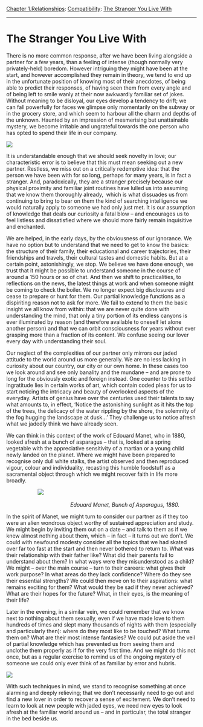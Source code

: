 [Chapter 1.Relationships](https://www.theschooloflife.com/thebookoflife/category/relationships/): [Compatibility](https://www.theschooloflife.com/thebookoflife/category/relationships/compatibility/): [The Stranger You Live With](https://www.theschooloflife.com/thebookoflife/the-stranger-you-live-with/)

* * *

# The Stranger You Live With

There is no more common response, after we have been living alongside a partner for a few years, than a feeling of intense (though normally very privately-held) boredom. However intriguing they might have been at the start, and however accomplished they remain in theory, we tend to end up in the unfortunate position of knowing most of their anecdotes, of being able to predict their responses, of having seen them from every angle and of being left to smile wanly at their now awkwardly familiar set of jokes. Without meaning to be disloyal, our eyes develop a tendency to drift; we can fall powerfully for faces we glimpse only momentarily on the subway or in the grocery store, and which seem to harbour all the charm and depths of the unknown. Haunted by an impression of mesmerising but unattainable mystery, we become irritable and ungrateful towards the one person who has opted to spend their life in our company.

![](https://www.theschooloflife.com/thebookoflife/wp-content/uploads/2019/05/Edouard_Manet_003-1-1.jpg)

It is understandable enough that we should seek novelty in love; our characteristic error is to believe that this must mean seeking out a new partner. Restless, we miss out on a critically redemptive idea: that the person we have been with for so long, perhaps for many years, is in fact a stranger. And, paradoxically, they are a stranger precisely because our physical proximity and familiar joint routines have lulled us into assuming that we know them thoroughly already, &nbsp;which is what dissuades us from continuing to bring to bear on them the kind of searching intelligence we would naturally apply to someone we had only just met. It is our assumption of knowledge that deals our curiosity a fatal blow – and encourages us to feel listless and dissatisfied where we should more fairly remain inquisitive and enchanted.

We are helped, in the early days, by the obviousness of our ignorance. We have no option but to understand that we need to get to know the basics: the structure of their family, their educational and career trajectories, their friendships and travels, their cultural tastes and domestic habits. But at a certain point, astonishingly, we stop. We believe we have done enough, we trust that it might be possible to understand someone in the course of around a 150 hours or so of chat. And then we shift to practicalities, to reflections on the news, the latest things at work and when someone might be coming to check the boiler. We no longer expect big disclosures and cease to prepare or hunt for them. Our partial knowledge functions as a dispiriting reason not to ask for more. We fail to extend to them the basic insight we all know from within: that we are never quite done with understanding the mind, that only a tiny portion of its endless canyons is ever illuminated by reason (and therefore available to oneself let alone another person) and that we can orbit consciousness for years without ever grasping more than a fraction of its content. We confuse seeing our lover every day with understanding their soul.

Our neglect of the complexities of our partner only mirrors our jaded attitude to the world around us more generally. We are no less lacking in curiosity about our country, our city or our own home. In these cases too we look around and see only banality and the mundane – and are prone to long for the obviously exotic and foreign instead. One counter to this settled ingratitude lies in certain works of art, which contain coded pleas for us to start noticing the intricacy and beauty of overlooked aspects of the everyday. Artists of genius have over the centuries used their talents to say what amounts to, in effect, ‘Notice the astonishing sunlight as it hits the top of the trees, the delicacy of the water rippling by the shore, the solemnity of the fog hugging the landscape at dusk…’ They challenge us to notice afresh what we jadedly think we have already seen.

We can think in this context of the work of Edouard Manet, who in 1880, looked afresh at a bunch of asparagus – that is, looked at a spring vegetable with the appreciative sensitivity of a martian or a young child newly landed on the planet. Where we might have been prepared to recognise only dull white stalks, the artist observed and then reproduced vigour, colour and individuality, recasting this humble foodstuff as a sacramental object through which we might recover faith in life more broadly.

&nbsp;&nbsp;&nbsp;&nbsp;&nbsp;&nbsp;&nbsp;&nbsp;&nbsp;&nbsp;&nbsp;&nbsp;&nbsp;&nbsp;&nbsp;&nbsp;&nbsp;&nbsp;&nbsp;&nbsp; ![](https://www.theschooloflife.com/thebookoflife/wp-content/uploads/2019/05/717px-Edouard_Manet_Bunch_of_Asparagus.jpg)

&nbsp;&nbsp;&nbsp;&nbsp;&nbsp;&nbsp;&nbsp;&nbsp;&nbsp;&nbsp;&nbsp;&nbsp;&nbsp;_&nbsp;&nbsp;&nbsp;&nbsp;&nbsp;&nbsp;&nbsp;&nbsp;&nbsp;&nbsp;&nbsp;&nbsp;&nbsp;&nbsp;&nbsp;&nbsp;&nbsp;&nbsp;&nbsp;&nbsp;&nbsp;&nbsp;&nbsp;&nbsp;&nbsp;&nbsp;&nbsp;&nbsp;&nbsp;_ _Edouard Manet, Bunch of Asparagus, 1880._

In the spirit of Manet, we might turn to consider our partner as if they too were an alien wondrous object worthy of sustained appreciation and study. We might begin by inviting them out on a date – and talk to them as if we knew almost nothing about them, which – in fact – it turns out we don’t. We could with newfound modesty consider all the topics that we had skated over far too fast at the start and then never bothered to return to. What was their relationship with their father like? What did their parents fail to understand about them? In what ways were they misunderstood as a child? We might – over the main course – turn to their careers: what gives their work purpose? In what areas do they lack confidence? Where do they see their essential strengths? We could then move on to their aspirations: what remains exciting for them? What would they be sad if they never achieved? What are their hopes for the future? What, in their eyes, is the meaning of their life?

Later in the evening, in a similar vein, we could remember that we know next to nothing about them sexually, even if we have made love to them hundreds of times and slept many thousands of nights with them (especially and particularly then): where do they most like to be touched? What turns them on? What are their most intense fantasies? We could put aside the veil of partial knowledge which has prevented us from seeing them and unclothe them properly as if for the very first time. And we might do this not once, but as a regular exercise to remind us of the ongoing mystery of someone we could only ever think of as familiar by error and hubris.

![](https://www.theschooloflife.com/thebookoflife/wp-content/uploads/2019/05/1100px-Edouard_Manet_031-1024x838.jpg)

With such techniques in mind, we stand to recognise something at once alarming and deeply relieving; that we don’t necessarily need to go out and find a new lover in order to recover a sense of excitement. We don’t need to learn to look at new people with jaded eyes, we need new eyes to look afresh at the familiar world around us – and in particular, the total stranger in the bed beside us.
